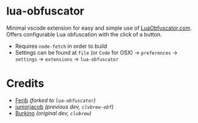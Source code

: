 # lua-obfuscator

Minimal vscode extension for easy and simple use of [LuaObfuscator.com](https://luaobfuscator.com/). Offers configurable Lua obfuscation with the click of a button.

- Requires `node-fetch` in order to build
- Settings can be found at `file` (or `Code` for OSX) -> `preferences` -> `settings` -> `extensions` -> `lua-obfuscator`

# Credits

- [Ferib](https://github.com/ferib) _(forked to `lua-obfuscator`)_
- [juniorjacob](https://github.com/juniorjacob) _(previous dev, `clvbrew-obf`)_
- [Burkino](https://github.com/Burkino) _(original dev, `clvbrew`)_
